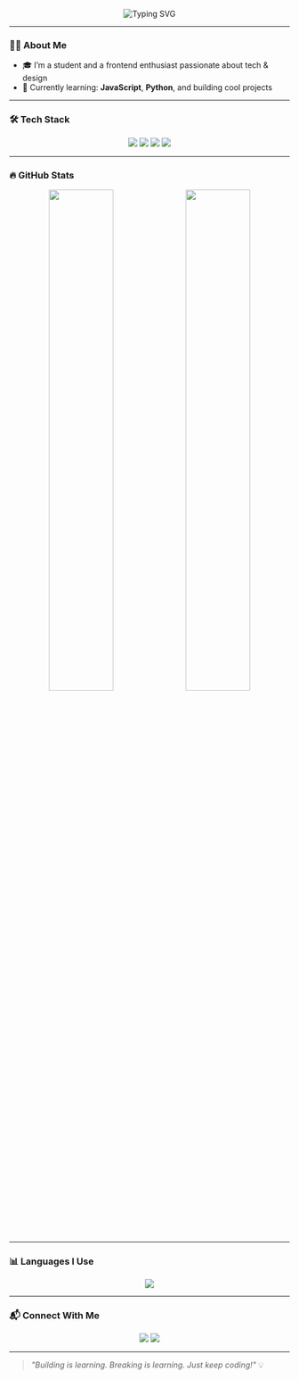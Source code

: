 <!-- Typing animation header -->
<p align="center">
  <img src="https://readme-typing-svg.demolab.com?font=Fira+Code&size=28&pause=1000&color=F75C7E&center=true&vCenter=true&width=500&lines=Frontend+Dev+%7C+Student+%7C+Tech+Explorer;Hello+World!+I'm+Binisha+%F0%9F%91%8B;Always+curious+%F0%9F%A7%91%E2%80%8D%F0%9F%92%BB%2C+Always+learning+%F0%9F%8C%9F" alt="Typing SVG" />
</p>

---

### 👩‍💻 About Me
- 🎓 I’m a student and a frontend enthusiast passionate about tech & design
- 🌱 Currently learning: **JavaScript**, **Python**, and building cool projects


---

### 🛠️ Tech Stack
<p align="center">
  <img src="https://img.shields.io/badge/HTML-E34F26?style=for-the-badge&logo=html5&logoColor=white"/>
  <img src="https://img.shields.io/badge/CSS-1572B6?style=for-the-badge&logo=css3&logoColor=white"/>
  <img src="https://img.shields.io/badge/JavaScript-FFE600?style=for-the-badge&logo=javascript&logoColor=black"/>
  <img src="https://img.shields.io/badge/Python-306998?style=for-the-badge&logo=python&logoColor=white"/>
</p>

---

### 🔥 GitHub Stats
<p align="center">
  <img src="https://github-readme-stats.vercel.app/api?username=binishaa1131&show_icons=true&theme=tokyonight" width="48%"/>
  <img src="https://streak-stats.demolab.com?user=binishaa1131&theme=tokyonight&hide_border=true" width="48%"/>
</p>

---

### 📊 Languages I Use
<p align="center">
  <img src="https://github-readme-stats.vercel.app/api/top-langs/?username=binishaa1131&layout=compact&theme=tokyonight"/>
</p>

---

### 📬 Connect With Me
<p align="center">
  <a href="mailto:binishaa1131@gmail.com"><img src="https://img.shields.io/badge/Gmail-D14836?style=for-the-badge&logo=gmail&logoColor=white"/></a>
  <a href="https://www.linkedin.com/in/binisha-neupane-72186a366/"><img src="https://img.shields.io/badge/LinkedIn-0077B5?style=for-the-badge&logo=linkedin&logoColor=white"/></a>

</p>

---

> *"Building is learning. Breaking is learning. Just keep coding!"* 💡


